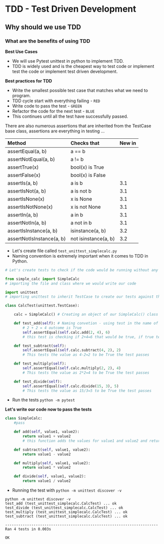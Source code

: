 # TDD - Test Driven Development
## Why should we use TDD
### What are the benefits of using TDD

**Best Use Cases**
- We will use Pytest unittest in python to implement TDD.
- TDD is widely used and is the cheapest way to test code or implement test the code or implement test driven development.

**Best practices for TDD**
- Write the smallest possible test case that matches what we need to program.
- TDD cycle start with everything failing - `RED`
- Write code to pass the test - `GREEN`
- Refactor the code for the next test - `BLUE`
- This continues until all the test have successfully passed.

There are also numerous assertions that are inherited from the TestCase base class, assertions are everything in testing ...

|Method |   Checks that|   New in |
|:---|:---|:---|
|assertEqual(a, b)        | a == b              ||
|assertNotEqual(a, b)     |    a != b              ||  
|assertTrue(x)            |    bool(x) is True     ||  
|assertFalse(x)           |    bool(x) is False    ||  
|assertIs(a, b)           |    a is b             |3.1|
|assertIsNot(a, b)        |    a is not b          |3.1|
|assertIsNone(x)          |    x is None           |3.1|
|assertIsNotNone(x)       |    x is not None       |3.1|
|assertIn(a, b)           |    a in b              |3.1|
|assertNotIn(a, b)        |    a not in b         |3.1|
|assertIsInstance(a, b)   |    isinstance(a, b)    |3.2|
|assertNotIsInstance(a, b)|    not isinstance(a, b)|3.2| 

- Let's create file called `test_unittest_simplecalc.py`
- Naming convention is extremely important when it comes to TDD in Python.

````python
# Let's create tests to check if the code would be running without any errors

from simple_calc import SimpleCalc
# importing the file and class where we would write our code

import unittest
# importing unittest to inherit TestCase to create our tests against the code

class CalcTest(unittest.TestCase):

    calc = SimpleCalc() # Creating an object of our SimpleCalc() class

    def test_add(self): # Naming convetion - using test in the name of our function will let python interpret know that this needs to be tested
        # 2 + 2 = 4 outcome is True
        self.assertEqual(self.calc.add(2, 4), 6)
        # this test is checking if 2+4=6 that would be true, if true test will pass

    def test_subtract(self):
        self.assertEqual(self.calc.subtract(4, 2), 2)
        # This tests the value as 4-2=2 to be True the test passes

    def test_multiply(self):
        self.assertEqual(self.calc.multiply(2, 2), 4)
        # This tests the value as 2*2=4 to be True the test passes

    def test_divide(self):
        self.assertEqual(self.calc.divide(15, 3), 5)
        # This tests the value as 15/3=5 to be True the test passes
````
- Run the tests `python -m pytest`

**Let's write our code now to pass the tests**
````python
class SimpleCalc:
    #pass

    def add(self, value1, value2):
        return value1 + value2
        # this function adds the values for value1 and value2 and return the result

    def subtract(self, value1, value2):
        return value1 - value2

    def multiply(self, value1, value2):
        return value1 * value2

    def divide(self, value1, value2):
        return value1 / value2

````
- Running the test with `python -m unittest discover -v`
````
python -m unittest discover -v
test_add (test_unittest_simplecalc.CalcTest) ... ok
test_divide (test_unittest_simplecalc.CalcTest) ... ok
test_multiply (test_unittest_simplecalc.CalcTest) ... ok
test_subtract (test_unittest_simplecalc.CalcTest) ... ok

----------------------------------------------------------------------
Ran 4 tests in 0.003s

OK
````